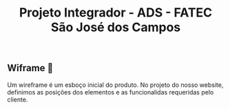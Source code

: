<h1 align="center">Projeto Integrador - ADS - FATEC São José dos Campos</h1>

<br>

##  Wiframe :pencil:

Um wireframe é um esboço inicial do produto. No projeto do nosso website, definimos as posições dos elementos e as funcionalidas requeridas pelo cliente.

<br>


